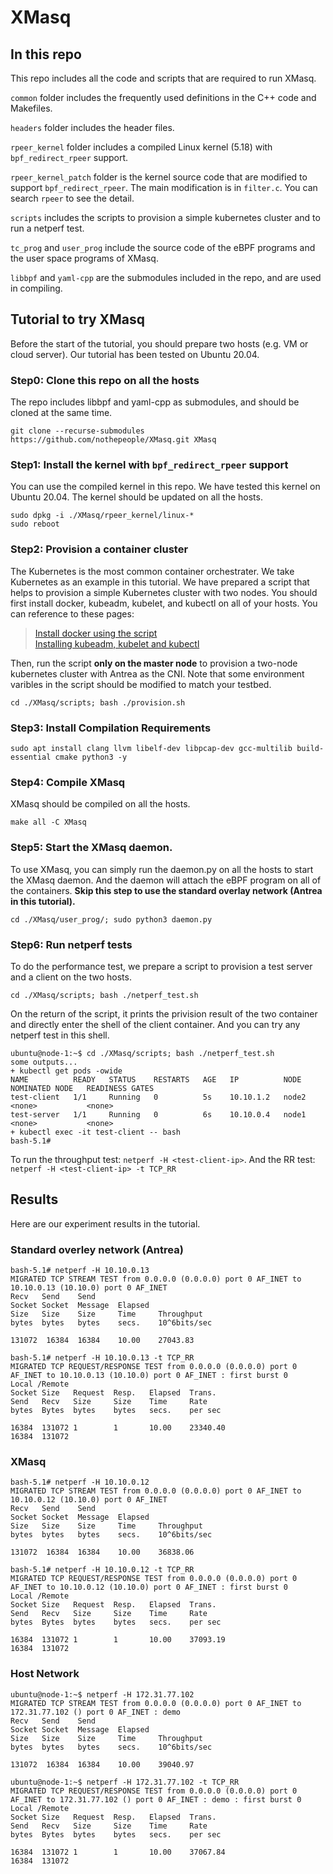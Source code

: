 # XMasq
## In this repo
This repo includes all the code and scripts that are required to run XMasq.

`common` folder includes the frequently used definitions in the C++ code and Makefiles.

`headers` folder includes the header files.

`rpeer_kernel` folder includes a compiled Linux kernel (5.18) with `bpf_redirect_rpeer` support.

`rpeer_kernel_patch` folder is the kernel source code that are modified to support `bpf_redirect_rpeer`. The main modification is in  `filter.c`. You can search `rpeer` to see the detail.

`scripts` includes the scripts to provision a simple kubernetes cluster and to run a netperf test.

`tc_prog` and `user_prog` include the source code of the eBPF programs and the user space programs of XMasq.

`libbpf` and `yaml-cpp` are the submodules included in the repo, and are used in compiling.
## Tutorial to try XMasq
Before the start of the tutorial, you should prepare two hosts (e.g. VM or cloud server). Our tutorial has been tested on Ubuntu 20.04.

### Step0: Clone this repo on all the hosts
The repo includes libbpf and yaml-cpp as submodules, and should be cloned at the same time. 
```
git clone --recurse-submodules https://github.com/nothepeople/XMasq.git XMasq
```

### Step1: Install the kernel with `bpf_redirect_rpeer` support 
You can use the compiled kernel in this repo. We have tested this kernel on Ubuntu 20.04. The kernel should be updated on all the hosts.
```
sudo dpkg -i ./XMasq/rpeer_kernel/linux-*
sudo reboot
```
### Step2: Provision a container cluster
The Kubernetes is the most common container orchestrater. We take Kubernetes as an example in this tutorial. We have prepared a script that helps to provision a simple Kubernetes cluster with two nodes. You should first install docker, kubeadm, kubelet, and kubectl on all of your hosts. You can reference to these pages: 

> [Install docker using the script](https://docs.docker.com/engine/install/ubuntu/#install-using-the-convenience-script) \
[Installing kubeadm, kubelet and kubectl](https://kubernetes.io/docs/setup/production-environment/tools/kubeadm/install-kubeadm/#installing-kubeadm-kubelet-and-kubectl)

Then, run the script **only on the master node** to provision a two-node kubernetes cluster with Antrea as the CNI. Note that some environment varibles in the script should be modified to match your testbed. 

```
cd ./XMasq/scripts; bash ./provision.sh
```

### Step3: Install Compilation Requirements
```
sudo apt install clang llvm libelf-dev libpcap-dev gcc-multilib build-essential cmake python3 -y
```

### Step4: Compile XMasq
XMasq should be compiled on all the hosts.
```
make all -C XMasq
```

### Step5: Start the XMasq daemon. 
To use XMasq, you can simply run the daemon.py on all the hosts to start the XMasq daemon. And the daemon will attach the eBPF program on all of the containers. **Skip this step to use the standard overlay network (Antrea in this tutorial).**
```
cd ./XMasq/user_prog/; sudo python3 daemon.py
```

### Step6: Run netperf tests
To do the performance test, we prepare a script to provision a test server and a client on the two hosts. 
```
cd ./XMasq/scripts; bash ./netperf_test.sh
```
On the return of the script, it prints the privision result of the two container and directly enter the shell of the client container. And you can try any netperf test in this shell.
```
ubuntu@node-1:~$ cd ./XMasq/scripts; bash ./netperf_test.sh
some outputs...
+ kubectl get pods -owide
NAME          READY   STATUS    RESTARTS   AGE   IP          NODE    NOMINATED NODE   READINESS GATES
test-client   1/1     Running   0          5s    10.10.1.2   node2   <none>           <none>
test-server   1/1     Running   0          6s    10.10.0.4   node1   <none>           <none>
+ kubectl exec -it test-client -- bash
bash-5.1# 
```
To run the throughput test: `netperf -H <test-client-ip>`. And the RR test: `netperf -H <test-client-ip> -t TCP_RR`
## Results
Here are our experiment results in the tutorial.
### Standard overley network (Antrea)
```
bash-5.1# netperf -H 10.10.0.13
MIGRATED TCP STREAM TEST from 0.0.0.0 (0.0.0.0) port 0 AF_INET to 10.10.0.13 (10.10.0) port 0 AF_INET
Recv   Send    Send
Socket Socket  Message  Elapsed
Size   Size    Size     Time     Throughput
bytes  bytes   bytes    secs.    10^6bits/sec

131072  16384  16384    10.00    27043.83

bash-5.1# netperf -H 10.10.0.13 -t TCP_RR
MIGRATED TCP REQUEST/RESPONSE TEST from 0.0.0.0 (0.0.0.0) port 0 AF_INET to 10.10.0.13 (10.10.0) port 0 AF_INET : first burst 0
Local /Remote
Socket Size   Request  Resp.   Elapsed  Trans.
Send   Recv   Size     Size    Time     Rate
bytes  Bytes  bytes    bytes   secs.    per sec

16384  131072 1        1       10.00    23340.40
16384  131072
```

### XMasq
```
bash-5.1# netperf -H 10.10.0.12
MIGRATED TCP STREAM TEST from 0.0.0.0 (0.0.0.0) port 0 AF_INET to 10.10.0.12 (10.10.0) port 0 AF_INET
Recv   Send    Send
Socket Socket  Message  Elapsed
Size   Size    Size     Time     Throughput
bytes  bytes   bytes    secs.    10^6bits/sec

131072  16384  16384    10.00    36838.06

bash-5.1# netperf -H 10.10.0.12 -t TCP_RR
MIGRATED TCP REQUEST/RESPONSE TEST from 0.0.0.0 (0.0.0.0) port 0 AF_INET to 10.10.0.12 (10.10.0) port 0 AF_INET : first burst 0
Local /Remote
Socket Size   Request  Resp.   Elapsed  Trans.
Send   Recv   Size     Size    Time     Rate
bytes  Bytes  bytes    bytes   secs.    per sec

16384  131072 1        1       10.00    37093.19
16384  131072
```

### Host Network
```
ubuntu@node-1:~$ netperf -H 172.31.77.102
MIGRATED TCP STREAM TEST from 0.0.0.0 (0.0.0.0) port 0 AF_INET to 172.31.77.102 () port 0 AF_INET : demo
Recv   Send    Send
Socket Socket  Message  Elapsed
Size   Size    Size     Time     Throughput
bytes  bytes   bytes    secs.    10^6bits/sec

131072  16384  16384    10.00    39040.97

ubuntu@node-1:~$ netperf -H 172.31.77.102 -t TCP_RR
MIGRATED TCP REQUEST/RESPONSE TEST from 0.0.0.0 (0.0.0.0) port 0 AF_INET to 172.31.77.102 () port 0 AF_INET : demo : first burst 0
Local /Remote
Socket Size   Request  Resp.   Elapsed  Trans.
Send   Recv   Size     Size    Time     Rate
bytes  Bytes  bytes    bytes   secs.    per sec

16384  131072 1        1       10.00    37067.84
16384  131072
```